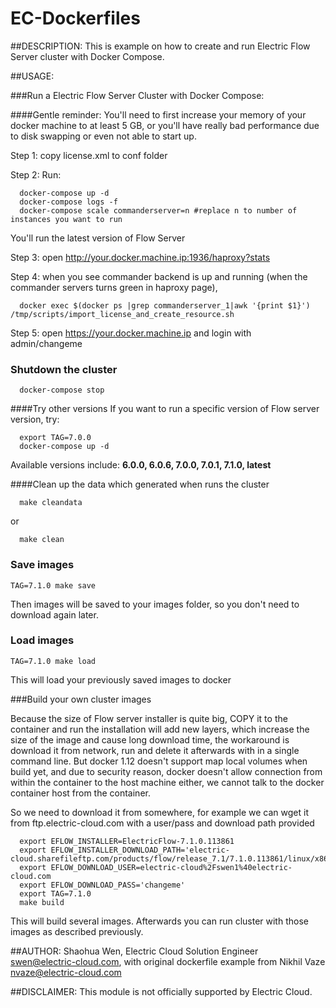# EC-Dockerfiles
##DESCRIPTION:
This is example on how to create and run Electric Flow Server cluster with Docker Compose.

##USAGE:

###Run a Electric Flow Server Cluster with Docker Compose:

####Gentle reminder: You'll need to first increase your memory of your docker machine to at least 5 GB, or you'll have really bad performance due to disk swapping or even not able to start up.

Step 1: copy license.xml to conf folder

Step 2: Run:

```
  docker-compose up -d
  docker-compose logs -f
  docker-compose scale commanderserver=n #replace n to number of instances you want to run
```
You'll run the latest version of Flow Server

Step 3: open http://your.docker.machine.ip:1936/haproxy?stats

Step 4: when you see commander backend is up and running (when the commander servers turns green in haproxy page), 
```
  docker exec $(docker ps |grep commanderserver_1|awk '{print $1}')   /tmp/scripts/import_license_and_create_resource.sh
```

Step 5: open https://your.docker.machine.ip and login with admin/changeme

### Shutdown the cluster
```
  docker-compose stop
```

####Try other versions
If you want to run a specific version of Flow server version, try:
```
  export TAG=7.0.0
  docker-compose up -d
```
Available versions include: **6.0.0, 6.0.6, 7.0.0, 7.0.1, 7.1.0, latest**

####Clean up the data which generated when runs the cluster
```
  make cleandata 
```
or
```
  make clean
```

### Save images

```TAG=7.1.0 make save```

Then images will be saved to your images folder, so  you don't need to download again later.

### Load images 

```TAG=7.1.0 make load```

This will load your previously saved images to docker

###Build your own cluster images

Because the size of Flow server installer is quite big, COPY it to the container and run the installation will add new layers, which increase the size of the image and cause long download time, the workaround is download it from network, run and delete it afterwards with in a single command line. But docker 1.12 doesn't support map local volumes when build yet, and  due to security reason, docker doesn't allow connection from within the container to the host machine either, we cannot talk to the docker container host from the container.

So we need to download it from somewhere, for example we can wget it from ftp.electric-cloud.com with a user/pass and download path provided

```
  export EFLOW_INSTALLER=ElectricFlow-7.1.0.113861
  export EFLOW_INSTALLER_DOWNLOAD_PATH='electric-cloud.sharefileftp.com/products/flow/release_7.1/7.1.0.113861/linux/x86'
  export EFLOW_DOWNLOAD_USER=electric-cloud%2Fswen1%40electric-cloud.com
  export EFLOW_DOWNLOAD_PASS='changeme'
  export TAG=7.1.0
  make build
```

This will build several images.
Afterwards you can run cluster with those images as described previously.


##AUTHOR:
Shaohua Wen, Electric Cloud Solution Engineer swen@electric-cloud.com, with original dockerfile example from Nikhil Vaze <nvaze@electric-cloud.com>


##DISCLAIMER:
This module is not officially supported by Electric Cloud.
